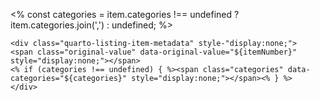 <%
const categories = item.categories !== undefined ? item.categories.join(',') : undefined;
%>

```{=html}
<div class="quarto-listing-item-metadata" style-"display:none;">
<span class="original-value" data-original-value="${itemNumber}" style="display:none;"></span>
<% if (categories !== undefined) { %><span class="categories" data-categories="${categories}" style="display:none;"></span><% } %>
</div>
```
